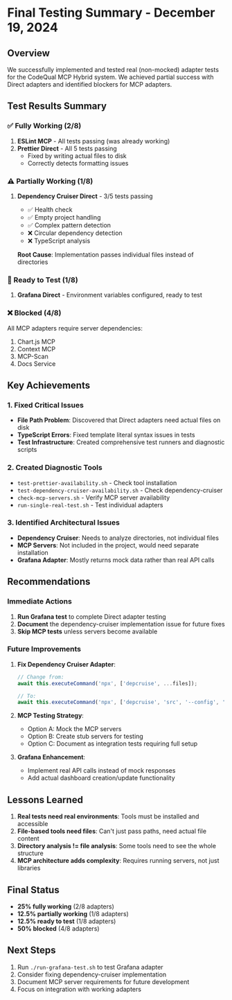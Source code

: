 # Final Testing Summary - December 19, 2024

## Overview
We successfully implemented and tested real (non-mocked) adapter tests for the CodeQual MCP Hybrid system. We achieved partial success with Direct adapters and identified blockers for MCP adapters.

## Test Results Summary

### ✅ Fully Working (2/8)
1. **ESLint MCP** - All tests passing (was already working)
2. **Prettier Direct** - All 5 tests passing
   - Fixed by writing actual files to disk
   - Correctly detects formatting issues

### ⚠️ Partially Working (1/8)
1. **Dependency Cruiser Direct** - 3/5 tests passing
   - ✅ Health check
   - ✅ Empty project handling
   - ✅ Complex pattern detection
   - ❌ Circular dependency detection
   - ❌ TypeScript analysis
   
   **Root Cause**: Implementation passes individual files instead of directories

### 🔧 Ready to Test (1/8)
1. **Grafana Direct** - Environment variables configured, ready to test

### ❌ Blocked (4/8)
All MCP adapters require server dependencies:
1. Chart.js MCP
2. Context MCP
3. MCP-Scan
4. Docs Service

## Key Achievements

### 1. Fixed Critical Issues
- **File Path Problem**: Discovered that Direct adapters need actual files on disk
- **TypeScript Errors**: Fixed template literal syntax issues in tests
- **Test Infrastructure**: Created comprehensive test runners and diagnostic scripts

### 2. Created Diagnostic Tools
- `test-prettier-availability.sh` - Check tool installation
- `test-dependency-cruiser-availability.sh` - Check dependency-cruiser
- `check-mcp-servers.sh` - Verify MCP server availability
- `run-single-real-test.sh` - Test individual adapters

### 3. Identified Architectural Issues
- **Dependency Cruiser**: Needs to analyze directories, not individual files
- **MCP Servers**: Not included in the project, would need separate installation
- **Grafana Adapter**: Mostly returns mock data rather than real API calls

## Recommendations

### Immediate Actions
1. **Run Grafana test** to complete Direct adapter testing
2. **Document** the dependency-cruiser implementation issue for future fixes
3. **Skip MCP tests** unless servers become available

### Future Improvements
1. **Fix Dependency Cruiser Adapter**:
   ```javascript
   // Change from:
   await this.executeCommand('npx', ['depcruise', ...files]);
   
   // To:
   await this.executeCommand('npx', ['depcruise', 'src', '--config', '.dependency-cruiser.js']);
   ```

2. **MCP Testing Strategy**:
   - Option A: Mock the MCP servers
   - Option B: Create stub servers for testing
   - Option C: Document as integration tests requiring full setup

3. **Grafana Enhancement**:
   - Implement real API calls instead of mock responses
   - Add actual dashboard creation/update functionality

## Lessons Learned

1. **Real tests need real environments**: Tools must be installed and accessible
2. **File-based tools need files**: Can't just pass paths, need actual file content
3. **Directory analysis != file analysis**: Some tools need to see the whole structure
4. **MCP architecture adds complexity**: Requires running servers, not just libraries

## Final Status
- **25% fully working** (2/8 adapters)
- **12.5% partially working** (1/8 adapters)  
- **12.5% ready to test** (1/8 adapters)
- **50% blocked** (4/8 adapters)

## Next Steps
1. Run `./run-grafana-test.sh` to test Grafana adapter
2. Consider fixing dependency-cruiser implementation
3. Document MCP server requirements for future development
4. Focus on integration with working adapters
